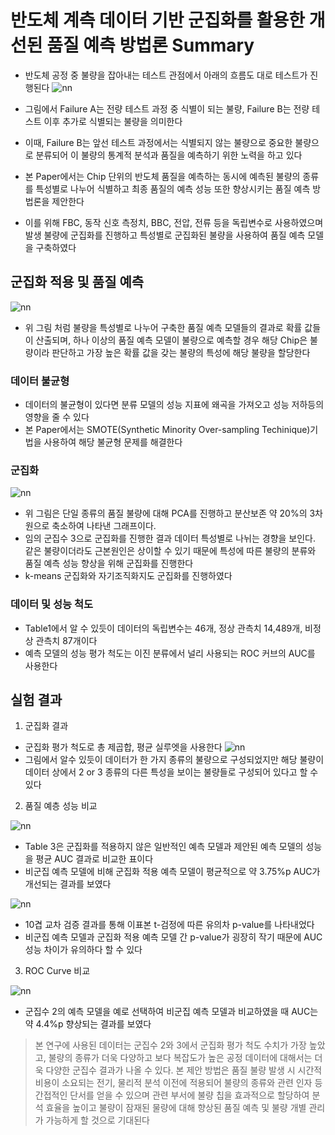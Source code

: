 # 반도체 계측 데이터 기반 군집화를 활용한 개선된 품질 예측 방법론 Summary

- 반도체 공정 중 불량을 잡아내는 테스트 관점에서 아래의 흐름도 대로 테스트가 진행된다
![nn](./image_/1.png)

- 그림에서 Failure A는 전량 테스트 과정 중 식별이 되는 불량, Failure B는 전량 테스트 이후 추가로 식별되는 불량을 의미한다
- 이때, Failure B는 앞선 테스트 과정에서는 식별되지 않는 불량으로 중요한 불량으로 분류되어 이 불량의 통계적 분석과 품질을 예측하기 위한 노력을 하고 있다
- 본 Paper에서는 Chip 단위의 반도체 품질을 예측하는 동시에 예측된 불량의 종류를 특성별로 나누어 식별하고 최종 품질의 예측 성능 또한 향상시키는 품질 예측 방법론을 제안한다
- 이를 위해 FBC, 동작 신호 측정치, BBC, 전압, 전류 등을 독립변수로 사용하였으며 발생 불량에 군집화를 진행하고 특성별로 군집화된 불량을 사용하여 품질 예측 모델을 구축하였다

## 군집화 적용 및 품질 예측

![nn](./image_/2.png)
- 위 그림 처럼 불량을 특성별로 나누어 구축한 품질 예측 모델들의 결과로 확률 값들이 산출되며, 하나 이상의 품질 예측 모델이 불량으로 예측할 경우 해당 Chip은 불량이라 판단하고 가장 높은 확률 값을 갖는 불량의 특성에 해당 불량을 할당한다

### 데이터 불균형

- 데이터의 불균형이 있다면 분류 모델의 성능 지표에 왜곡을 가져오고 성능 저하등의 영향을 줄 수 있다
- 본 Paper에서는 SMOTE(Synthetic Minority Over-sampling Techinique)기법을 사용하여 해당 불균형 문제를 해결한다

### 군집화

![nn](image_/3.png)
- 위 그림은 단일 종류의 품질 불량에 대해 PCA를 진행하고 분산보존 약 20%의 3차원으로 축소하여 나타낸 그래프이다.
- 임의 군집수 3으로 군집화를 진행한 결과 데이터 특성별로 나뉘는 경향을 보인다. 같은 불량이더라도 근본원인은 상이할 수 있기 때문에 특성에 따른 불량의 분류와 품질 예측 성능 향상을 위해 군집화를 진행한다
- k-means 군집화와 자기조직화지도 군집화를 진행하였다

### 데이터 및 성능 척도

- Table1에서 알 수 있듯이 데이터의 독립변수는 46개, 정상 관측치 14,489개, 비정상 관측치 87개이다
- 예측 모델의 성능 평가 척도는 이진 분류에서 널리 사용되는 ROC 커브의 AUC를 사용한다

## 실험 결과

1. 군집화 결과

- 군집화 평가 척도로 총 제곱합, 평균 실루엣을 사용한다
![nn](image_/4.png)
- 그림에서 알수 있듯이 데이터가 한 가지 종류의 불량으로 구성되었지만 해당 불량이 데이터 상에서 2 or 3 종류의 다른 특성을 보이는 불량들로 구성되어 있다고 할 수 있다

2. 품질 예층 성능 비교

![nn](image_/5.png)
- Table 3은 군집화를 적용하지 않은 일반적인 예측 모델과 제안된 예측 모델의 성능을 평균 AUC 결과로 비교한 표이다
- 비군집 예측 모델에 비해 군집화 적용 예측 모델이 평균적으로 약 3.75%p AUC가 개선되는 결과를 보였다

![nn](image_/6.png)
- 10겹 교차 검증 결과를 통해 이표본 t-검정에 따른 유의차 p-value를 나타내었다
- 비군집 예측 모델과 군집화 적용 예측 모델 간 p-value가 굉장히 작기 때문에 AUC 성능 차이가 유의하다 할 수 있다

3. ROC Curve 비교

![nn](image_/7.png)
- 군집수 2의 예측 모델을 예로 선택하여 비군집 예측 모델과 비교하였을 때 AUC는 약 4.4%p 향상되는 결과를 보였다

> 본 연구에 사용된 데이터는 군집수 2와 3에서 군집화 평가 척도 수치가 가장 높았고, 불량의 종류가 더욱 다양하고 보다 복잡도가 높은 공정 데이터에 대해서는 더욱 다양한 군집수 결과가 나올 수 있다. 본 제안 방법은 품질 불량 발생 시 시간적 비용이 소요되는 전기, 물리적 분석 이전에 적용되어 불량의 종류와 관련 인자 등 간접적인 단서를 얻을 수 있으며 관련 부서에 불량 칩을 효과적으로 할당하여 분석 효율을 높이고 불량이 잠재된 물량에 대해 향상된 품질 예측 및 불량 개별 관리가 가능하게 할 것으로 기대된다
